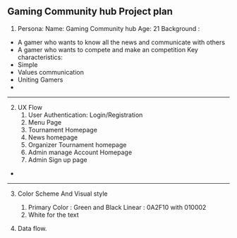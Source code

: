Gaming Community hub Project plan
--------------------------------
1. Persona:
Name: Gaming Community hub
Age: 21
Background :
- A gamer who wants to know all the news and communicate with others
- A gamer who wants to compete and make an competition 
Key characteristics:
- Simple 
- Values communication
- Uniting Gamers
-
--------------------------------------------------
2. UX Flow
    1.  User Authentication: Login/Registration
    2. Menu Page
    3. Tournament Homepage
    4. News homepage
    5. Organizer Tournament homepage
    6. Admin manage Account Homepage 
    7. Admin Sign up page
-
----------------------------------------------------

3. Color Scheme And Visual style
    1. Primary Color : Green and Black
    Linear : 0A2F10 with 010002 
    2. White for the text 

4. Data flow. 
 

